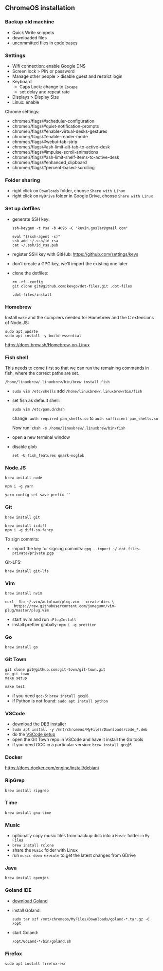 ## ChromeOS installation

### Backup old machine

- Quick Write snippets
- downloaded files
- uncommitted files in code bases

### Settings

- Wifi connection: enable Google DNS
- Screen lock > PIN or password
- Manage other people > disable guest and restrict login
- Keyboard
  - Caps Lock: change to `Escape`
  - set delay and repeat rate
- Displays > Display Size
- Linux: enable

Chrome settings:

- chrome://flags/#scheduler-configuration
- chrome://flags/#quiet-notification-prompts
- chrome://flags/#enable-virtual-desks-gestures
- chrome://flags/#enable-reader-mode
- chrome://flags/#webui-tab-strip
- chrome://flags/#ash-limit-alt-tab-to-active-desk
- chrome://flags/#impulse-scroll-animations
- chrome://flags/#ash-limit-shelf-items-to-active-desk
- chrome://flags/#enhanced_clipboard
- chrome://flags/#percent-based-scrolling

### Folder sharing

- right click on `Downloads` folder, choose `Share with Linux`
- right click on `MyDrive` folder in Google Drive, choose `Share with Linux`

### Set up dotfiles

- generate SSH key:

  ```
  ssh-keygen -t rsa -b 4096 -C "kevin.goslar@gmail.com"

  eval "$(ssh-agent -s)"
  ssh-add ~/.ssh/id_rsa
  cat ~/.ssh/id_rsa.pub
  ```

- register SSH key with GitHub: https://github.com/settings/keys
- don't create a GPG key, we'll import the existing one later
- clone the dotfiles:

      rm -rf .config
      git clone git@github.com:kevgo/dot-files.git .dot-files

      .dot-files/install

### Homebrew

Install `make` and the compilers needed for Homebrew and the C extensions of Node.JS:

```
sudo apt update
sudo apt install -y build-essential
```

https://docs.brew.sh/Homebrew-on-Linux

### Fish shell

This needs to come first so that we can run the remaining commands in fish, where the correct paths are set.

```
/home/linuxbrew/.linuxbrew/bin/brew install fish
```

- `sudo vim /etc/shells` add `/home/linuxbrew/.linuxbrew/bin/fish`
- set fish as default shell:

  ```
  sudo vim /etc/pam.d/chsh
  ```

  change: `auth required pam_shells.so` to
  `auth sufficient pam_shells.so`

  Now run: `chsh -s /home/linuxbrew/.linuxbrew/bin/fish`

- open a new terminal window
- disable glob

  ```
  set -U fish_features qmark-noglob
  ```

### Node.JS

```
brew install node

npm i -g yarn

yarn config set save-prefix ''
```

### Git

```
brew install git

brew install icdiff
npm i -g diff-so-fancy
```

To sign commits:

- import the key for signing commits: `gpg --import ~/.dot-files-private/private.pgp`

Git-LFS:

```
brew install git-lfs
```

### Vim

```
brew install nvim

curl -fLo ~/.vim/autoload/plug.vim --create-dirs \
    https://raw.githubusercontent.com/junegunn/vim-plug/master/plug.vim
```

- start nvim and run `:PlugInstall`
- install prettier globally: `npm i -g prettier`

### Go

```
brew install go
```

### Git Town

```
git clone git@github.com:git-town/git-town.git
cd git-town
make setup

make test
```

- if you need `gcc-5`: `brew install gcc@5`
- if Python is not found: `sudo apt install python`

### VSCode

- [download the DEB installer](https://code.visualstudio.com/download)
- `sudo apt install -y /mnt/chromeos/MyFiles/Downloads/code_*.deb`
- do the [VSCode setup](https://github.com/kevgo/dot-files/blob/master/guides/vscode.md)
- open the Git Town repo in VSCode and have it install the Go tools
- if you need GCC in a particular version: `brew install gcc@5`

### Docker

https://docs.docker.com/engine/install/debian/

### RipGrep

```
brew install ripgrep
```

### Time

```
brew install gnu-time
```

### Music

- optionally copy music files from backup disc into a `Music` folder in `My Files`
- `brew install rclone`
- share the `Music` folder with Linux
- run `music-down-execute` to get the latest changes from GDrive

### Java

```
brew install openjdk
```

### Goland IDE

- [download Goland](https://www.jetbrains.com/go/download/#section=linux)
- install Goland:

  ```
  sudo tar xzf /mnt/chromeos/MyFiles/Downloads/goland-*.tar.gz -C /opt
  ```

- start Goland:

  ```
  /opt/GoLand-*/bin/goland.sh
  ```

### Firefox

```
sudo apt install firefox-esr
```
